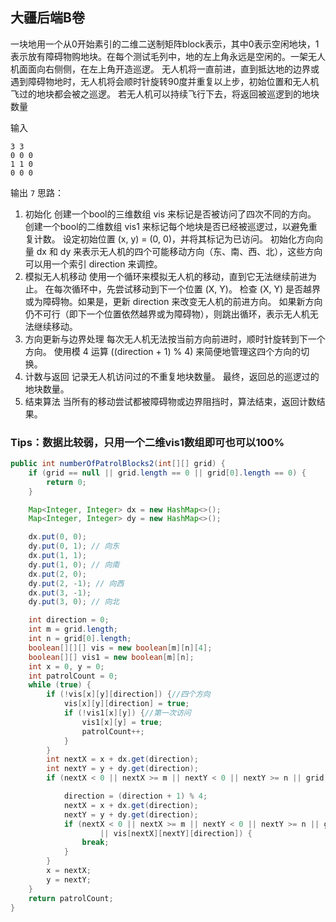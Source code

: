 ## 大疆后端B卷
一块地用一个从0开始素引的二维二送制矩阵block表示，其中0表示空闲地块，1表示放有障碍物购地块。在每个测试毛列中，地的左上角永远是空闲的。一架无人机面面向右侧侧，在左上角开造巡逻。
无人机将一直前进，直到抵达地的边界或遇到障碍物地时，无人机将会顺时针旋转90度并重复以上步，初始位置和无人机飞过的地块都会被之巡逻。
若无人机可以持续飞行下去，将返回被巡逻到的地块数量

输入
```
3 3
0 0 0 
1 1 0
0 0 0 
```
输出 
`
7
`
思路：
1. 初始化
创建一个bool的三维数组 vis 来标记是否被访问了四次不同的方向。
创建一个bool的二维数组 vis1 来标记每个地块是否已经被巡逻过，以避免重复计数。
设定初始位置 (x, y) = (0, 0)，并将其标记为已访问。
初始化方向向量 dx 和 dy 来表示无人机的四个可能移动方向（东、南、西、北），这些方向可以用一个索引 direction 来调控。
1. 模拟无人机移动
使用一个循环来模拟无人机的移动，直到它无法继续前进为止。
在每次循环中，先尝试移动到下一个位置 (X, Y)。
检查 (X, Y) 是否越界或为障碍物。如果是，更新 direction 来改变无人机的前进方向。
如果新方向仍不可行（即下一个位置依然越界或为障碍物），则跳出循环，表示无人机无法继续移动。
1. 方向更新与边界处理
每次无人机无法按当前方向前进时，顺时针旋转到下一个方向。
使用模 4 运算 ((direction + 1) % 4) 来简便地管理这四个方向的切换。
1. 计数与返回
记录无人机访问过的不重复地块数量。
最终，返回总的巡逻过的地块数量。
1. 结束算法
当所有的移动尝试都被障碍物或边界阻挡时，算法结束，返回计数结果。

### Tips：数据比较弱，只用一个二维vis1数组即可也可以100%

```java
public int numberOfPatrolBlocks2(int[][] grid) {
    if (grid == null || grid.length == 0 || grid[0].length == 0) {
        return 0;
    }

    Map<Integer, Integer> dx = new HashMap<>();
    Map<Integer, Integer> dy = new HashMap<>();

    dx.put(0, 0);
    dy.put(0, 1); // 向东
    dx.put(1, 1);
    dy.put(1, 0); // 向南
    dx.put(2, 0);
    dy.put(2, -1); // 向西
    dx.put(3, -1);
    dy.put(3, 0); // 向北

    int direction = 0;
    int m = grid.length;
    int n = grid[0].length;
    boolean[][][] vis = new boolean[m][n][4];
    boolean[][] vis1 = new boolean[m][n];
    int x = 0, y = 0;
    int patrolCount = 0;
    while (true) {
        if (!vis[x][y][direction]) {//四个方向
            vis[x][y][direction] = true;
            if (!vis1[x][y]) {//第一次访问
                vis1[x][y] = true;
                patrolCount++;
            }
        }
        int nextX = x + dx.get(direction);
        int nextY = y + dy.get(direction);
        if (nextX < 0 || nextX >= m || nextY < 0 || nextY >= n || grid[nextX][nextY] == 1) {

            direction = (direction + 1) % 4;
            nextX = x + dx.get(direction);
            nextY = y + dy.get(direction);
            if (nextX < 0 || nextX >= m || nextY < 0 || nextY >= n || grid[nextX][nextY] == 1
                    || vis[nextX][nextY][direction]) {
                break;
            }
        }
        x = nextX;
        y = nextY;
    }
    return patrolCount;
}
```